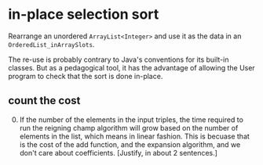 # in-place selection sort

Rearrange
an unordered `ArrayList<Integer>`
and use it as the data in an `OrderedList_inArraySlots`.

The re-use is probably contrary to Java's conventions
for its built-in classes. But as a pedagogical tool,
it has the advantage of allowing
the User program to check that the sort
is done in-place.

## count the cost

0. If the number of the elements in the input triples,
the time required to run the reigning champ algorithm
will grow based on the number of elements in the list,
which means in linear fashion. This is becuase that is
the cost of the add function, and the expansion algorithm,
and we don't care about coefficients.
[Justify, in about 2 sentences.]